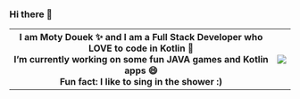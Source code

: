 ### Hi there 👋

<!--
**MotyDouek/MotyDouek** is a ✨ _special_ ✨ repository because its `README.md` (this file) appears on your GitHub profile.

Here are some ideas to get you started:

- 🔭 I’m currently working on ...
- 🌱 I’m currently learning ...
- 👯 I’m looking to collaborate on ...
- 🤔 I’m looking for help with ...
- 💬 Ask me about ...
- 📫 How to reach me: ...
- 😄 Pronouns: ...
- ⚡ Fun fact: ...
-->
<table>
  <th>
I am Moty Douek ✨ and I am a Full Stack Developer who LOVE to code in Kotlin 🔭
<br>
I’m currently working on some fun JAVA games and Kotlin apps 😄
<br>
Fun fact: I like to sing in the shower :)

<th>
  
![](https://media.giphy.com/media/2wcnv9rQzfTb2/giphy.gif)

</table>

